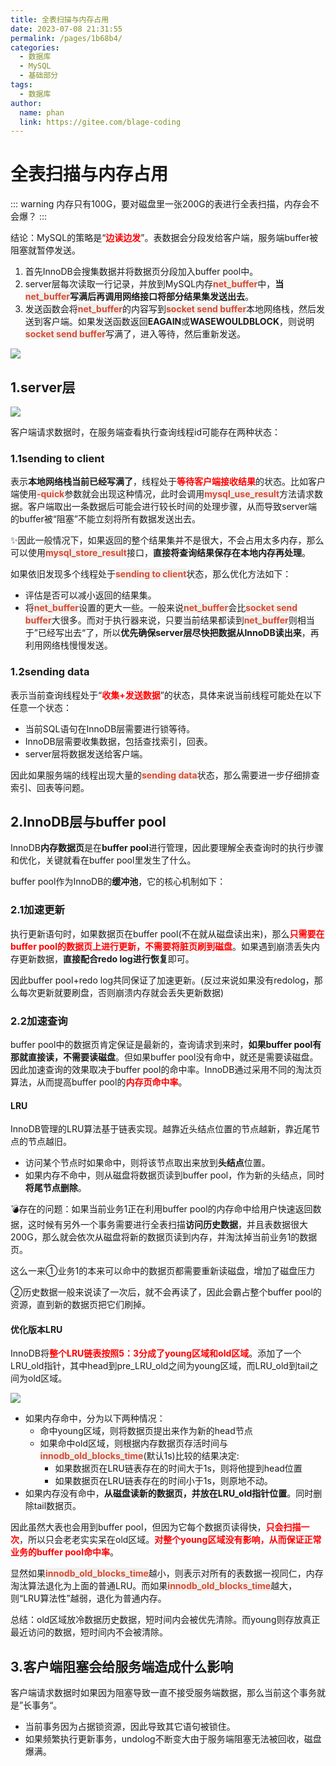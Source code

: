 ```yaml
---
title: 全表扫描与内存占用
date: 2023-07-08 21:31:55
permalink: /pages/1b68b4/
categories:
  - 数据库
  - MySQL
  - 基础部分
tags:
  - 数据库
author: 
  name: phan
  link: https://gitee.com/blage-coding
---
```

# 全表扫描与内存占用

::: warning
内存只有100G，要对磁盘里一张200G的表进行全表扫描，内存会不会爆？
:::

结论：MySQL的策略是“<font color="red">**边读边发**</font>”。表数据会分段发给客户端，服务端buffer被阻塞就暂停发送。

1. 首先InnoDB会搜集数据并将数据页分段加入buffer pool中。
2. server层每次读取一行记录，并放到MySQL内存<font style="background: rgb(240, 240, 236)" color="#d94a33">**net_buffer**</font>中，**当<font style="background: rgb(240, 240, 236)" color="#d94a33">net_buffer</font>写满后再调用网络接口将部分结果集发送出去**。
3. 发送函数会将<font style="background: rgb(240, 240, 236)" color="#d94a33">**net_buffer**</font>的内容写到<font style="background: rgb(240, 240, 236)" color="#d94a33">**socket send buffer**</font>本地网络栈，然后发送到客户端。如果发送函数返回**EAGAIN**或**WASEWOULDBLOCK**，则说明<font style="background: rgb(240, 240, 236)" color="#d94a33">**socket send buffer**</font>写满了，进入等待，然后重新发送。

![](https://jsd.cdn.zzko.cn/gh/blage-coding/picx-images-hosting@master/20230709/image.3jt52ub8ske0.webp)

## 1.server层

![](https://jsd.cdn.zzko.cn/gh/blage-coding/picx-images-hosting@master/20230709/image.2a2x64m8j42s.webp)

客户端请求数据时，在服务端查看执行查询线程id可能存在两种状态：

### 1.1sending to client

表示**本地网络栈当前已经写满了**，线程处于<font color="red">**等待客户端接收结果**</font>的状态。比如客户端使用<font style="background: rgb(240, 240, 236)" color="#d94a33">**-quick**</font>参数就会出现这种情况，此时会调用<font style="background: rgb(240, 240, 236)" color="#d94a33">**mysql_use_result**</font>方法请求数据。客户端取出一条数据后可能会进行较长时间的处理步骤，从而导致server端的buffer被“阻塞”不能立刻将所有数据发送出去。

✨因此一般情况下，如果返回的整个结果集并不是很大，不会占用太多内存，那么可以使用<font style="background: rgb(240, 240, 236)" color="#d94a33">**mysql_store_result**</font>接口，**直接将查询结果保存在本地内存再处理**。

如果依旧发现多个线程处于<font style="background: rgb(240, 240, 236)" color="#d94a33">**sending to client**</font>状态，那么优化方法如下：

- 评估是否可以减小返回的结果集。
- 将<font style="background: rgb(240, 240, 236)" color="#d94a33">**net_buffer**</font>设置的更大一些。一般来说<font style="background: rgb(240, 240, 236)" color="#d94a33">**net_buffer**</font>会比<font style="background: rgb(240, 240, 236)" color="#d94a33">**socket send buffer**</font>大很多。而对于执行器来说，只要当前结果都读到<font style="background: rgb(240, 240, 236)" color="#d94a33">**net_buffer**</font>则相当于”已经写出去“了，所以**优先确保server层尽快把数据从InnoDB读出来**，再利用网络栈慢慢发送。

### 1.2sending data

表示当前查询线程处于“<font color="red">**收集+发送数据**</font>”的状态，具体来说当前线程可能处在以下任意一个状态：

- 当前SQL语句在InnoDB层需要进行锁等待。
- InnoDB层需要收集数据，包括查找索引，回表。
- server层将数据发送给客户端。

因此如果服务端的线程出现大量的<font style="background: rgb(240, 240, 236)" color="#d94a33">**sending data**</font>状态，那么需要进一步仔细排查索引、回表等问题。

## 2.InnoDB层与buffer pool

InnoDB**内存数据页**是在**buffer pool**进行管理，因此要理解全表查询时的执行步骤和优化，关键就看在buffer pool里发生了什么。

buffer pool作为InnoDB的**缓冲池**，它的核心机制如下：

### 2.1加速更新

执行更新语句时，如果数据页在buffer pool(不在就从磁盘读出来)，那么<font color="red">**只需要在buffer pool的数据页上进行更新，不需要将脏页刷到磁盘**</font>。如果遇到崩溃丢失内存更新数据，**直接配合redo log进行恢复**即可。

因此buffer pool+redo log共同保证了加速更新。(反过来说如果没有redolog，那么每次更新就要刷盘，否则崩溃内存就会丢失更新数据)

### 2.2加速查询

buffer pool中的数据页肯定保证是最新的，查询请求到来时，**如果buffer pool有那就直接读，不需要读磁盘**。但如果buffer pool没有命中，就还是需要读磁盘。因此加速查询的效果取决于buffer pool的命中率。InnoDB通过采用不同的淘汰页算法，从而提高buffer pool的<font color="red">**内存页命中率**</font>。

#### LRU

InnoDB管理的LRU算法基于链表实现。越靠近头结点位置的节点越新，靠近尾节点的节点越旧。

- 访问某个节点时如果命中，则将该节点取出来放到**头结点**位置。
- 如果内存不命中，则从磁盘将数据页读到buffer pool，作为新的头结点，同时**将尾节点删除**。

💣存在的问题：如果当前业务1正在利用buffer pool的内存命中给用户快速返回数据，这时候有另外一个事务需要进行全表扫描**访问历史数据**，并且表数据很大200G，那么就会依次从磁盘将新的数据页读到内存，并淘汰掉当前业务1的数据页。

这么一来①业务1的本来可以命中的数据页都需要重新读磁盘，增加了磁盘压力

②历史数据一般来说读了一次后，就不会再读了，因此会霸占整个buffer pool的资源，直到新的数据页把它们刷掉。

#### 优化版本LRU

InnoDB将<font color="red">**整个LRU链表按照5：3分成了young区域和old区域**</font>。添加了一个LRU_old指针，其中head到pre_LRU_old之间为young区域，而LRU_old到tail之间为old区域。

![](https://jsd.cdn.zzko.cn/gh/blage-coding/picx-images-hosting@master/20230709/image.30qcrmnmhks0.webp)

- 如果内存命中，分为以下两种情况：
  - 命中young区域，则将数据页提出来作为新的head节点
  - 如果命中old区域，则根据内存数据页存活时间与<font style="background: rgb(240, 240, 236)" color="#d94a33">**innodb_old_blocks_time**</font>(默认1s)比较的结果决定:
    - 如果数据页在LRU链表存在的时间大于1s，则将他提到head位置
    - 如果数据页在LRU链表存在的时间小于1s，则原地不动。
- 如果内存没有命中，**从磁盘读新的数据页，并放在LRU_old指针位置**。同时删除tail数据页。

因此虽然大表也会用到buffer pool，但因为它每个数据页读得快，<font color="red">**只会扫描一次**</font>，所以只会老老实实呆在old区域。<font color="red">**对整个young区域没有影响，从而保证正常业务的buffer pool命中率**</font>。

显然如果<font style="background: rgb(240, 240, 236)" color="#d94a33">**innodb_old_blocks_time**</font>越小，则表示对所有的表数据一视同仁，内存淘汰算法退化为上面的普通LRU。而如果<font style="background: rgb(240, 240, 236)" color="#d94a33">**innodb_old_blocks_time**</font>越大，则“LRU算法性”越弱，退化为普通内存。

总结：old区域放冷数据历史数据，短时间内会被优先清除。而young则存放真正最近访问的数据，短时间内不会被清除。

## 3.客户端阻塞会给服务端造成什么影响

客户端请求数据时如果因为阻塞导致一直不接受服务端数据，那么当前这个事务就是”长事务“。

- 当前事务因为占据锁资源，因此导致其它语句被锁住。
- 如果频繁执行更新事务，undolog不断变大由于服务端阻塞无法被回收，磁盘爆满。